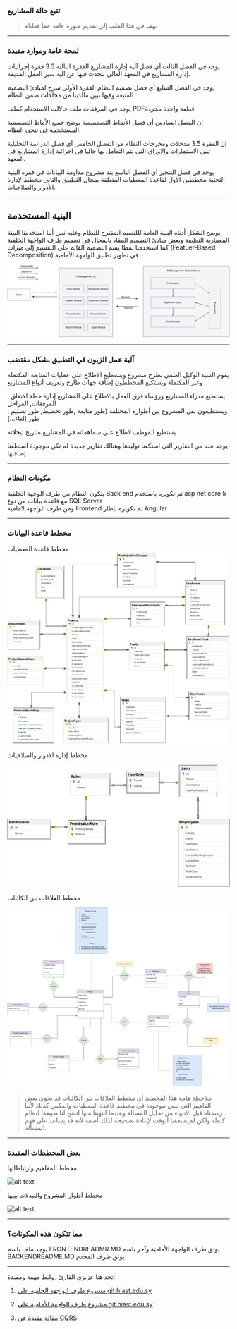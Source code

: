 ### تتبع حالة المشاريع

> نهف في هذا الملف إلى تقديم صورة عامة عما فعلناه
___
### لمحة عامة وموارد مفيدة



يوجد في الفصل الثالث أي فصل آلية إدارة المشاريع الفقرة الثالثة 3.3 فقرة إجرائيات إدارة المشاريع في المعهد العالي نتحدث فيها عن آلية سير العمل القديمة.

 يوجد في الفصل السابع أي فصل تصميم النظام الفقرة الأولى سرح لمبادئ التصميم المتبعة وفيها نبين مالدينا من مجالالت ضمن النظام 
 
 يوجد في المرفقات  ملف حالالت الاستخدام كملف PDFقطعة واحدة مجردة


 إن الفصل السادس أي فصل الأنماط التصمميمية يوضح جميع الأماط التصميمية المستخجمة في تنجي النظام.

إن الفقرة 3.5 مدخلات ومخرجات النظام من الفصل الخامس أي فصل الدراسة التحليلية تبين الاستمارات والاوراق التي يتم التعامل بها حاليا في اجرائية إدارة المشاريع في المعهد.

يوجد في فصل التنجيز أي الفصل التاسع بند مشروع مداومة البيانات في فقرة البنية التحتية مخططين الأول لقاعدة المعطيات المتعلقة بمجال التطبيق  والثاني مخطط لإدارة الأدوار والصلاحيات.



___
## البنية المستخدمة 
يوضح الشكل أدناه البنية العامة لللتصيم المقترح للنظام
وعليه نبين أننا استخدمنا البينة المعمارية النظيفة وبعض مبادئ التصميم المقاد بالمجال في تصميم طرف الواجهة الخلفية
كما  استخدمنا نمطا يسم التصميم القائم على التقسيم إلى ميزات (Featuer-Based Decomposition) في تطوير تطبيق الواجهة الأمامية

![alt text](assets/General.drawio.svg)


___
### آلية عمل الزبون في التطبيق بشكل مقتضب 
يقوم السيد الوكيل العلمي بطرح مشروع ويتسطيع الاطلاع على عمليات المتابعة المكتملة وغير المكتملة
ويستكيع المخططون إضافة جهات طارح وتعريف أنواع المشاريع

يستطيع مدراء المشاريع ورؤساء فرق العمل بالاطلاع على المشاريع إدارة خطة الانفاق , المرفقات, المراحل   
ويستطيعون نقل المشروع  بين أطواره المختلفة (طور متابعة ,طور تخطيط, طور تسليم , طور إلغاء...) 



يستطيع الموظف لاطلاع على سماهماته في المشاريع ةتاريخ تبجلاته

يوجد عدد من التقارير التي استكعنا توليدها وهنالك تقارير جديدة لم تكن موجودة استطعنا إضافتها.


___


### مكونات النظام
يتكون النظام من طرف الوجهة الخلفية Back end تم تكويره باستخدم asp net core 5
مع قاعدة بيانات من نوع SQL Server  
ومن طرف الواجهة لامامية Frontend تم تكويره بإطار Angular  


___
### مخطط قاعدة البيانات

مخطط قاعدة المعطيات
![alt text](Database.png)

مخطط إدارة الأدوار والصلاحيات

![alt text](Roles.png)


مخطط العلاقات بين الكائنات 

![alt text](ERD.png)

> ملاحظة هامة هذا المخطط أي مخطط العلاقات بين الكائنات قد يحوي بعض الفاهيم التي ليس موجودة في مخطط قاعدة المعطيات والعكس كذلك لأننا رسمناه قبل الانتهاء من تحليل المسألة وعندما انتهينا منها اتضح لنا طبيعةا لنظام كاملة ولكن لم يسعفنا الوقت لإعادة تصحيحه لذلك أضعه لأنه قد يساعد على فهم المسألة.

___

### بعض المخططات المفيدة 
مخطط المفاهيم وارتباطاتها

![alt text](ConceptualDiagram.drawio-1.png)

مخطط أطوار المشروع والتبدلات بينها 

![alt text](ProejctPhases-1.png)


___
### مما تتكون هذه المكونات؟
يوجد ملف باسم FRONTENDREADMR.MD يوثق طرف الواجهة الأمامية وآخر باسم BACKENDREADME.MD يوثق طرف المخدم
___
تجد هنا عزيزي القارئ روابط مهمة ومفيدة:
1.  [مشروع طرف الواجهة الخلفية على git.hiast.edu.sy]([https://git.hiast.edu.sy/hasan.bahjat/projectsstatusmanagement.git])



2. [مشروع طرف الواجهة الأمامية على git.hiast.edu.sy](https://git.hiast.edu.sy/hasan.bahjat/psmanagementui.git)

3. [مقالة مفيدة عن CQRS](https://martinfowler.com/bliki/CQRS.html)
